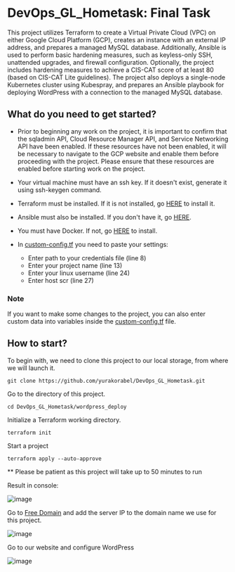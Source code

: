 # DevOps_GL_Hometask: Final Task

This project utilizes Terraform to create a Virtual Private Cloud (VPC) on either Google Cloud Platform (GCP), 
creates an instance with an external IP address, and prepares a managed MySQL database. 
Additionally, Ansible is used to perform basic hardening measures, such as keyless-only SSH, unattended upgrades, and firewall configuration. 
Optionally, the project includes hardening measures to achieve a CIS-CAT score of at least 80 (based on CIS-CAT Lite guidelines). 
The project also deploys a single-node Kubernetes cluster using Kubespray, 
and prepares an Ansible playbook for deploying WordPress with a connection to the managed MySQL database.

## What do you need to get started?

- Prior to beginning any work on the project, it is important to confirm that the 
sqladmin API, Cloud Resource Manager API, and Service Networking API have been enabled. 
If these resources have not been enabled, it will be necessary to navigate to the GCP website 
and enable them before proceeding with the project. Please ensure that these resources are enabled before starting work on the project.

- Your virtual machine must have an ssh key. If it doesn't exist, generate it using ssh-keygen command.

- Terraform must be installed. If it is not installed, go [HERE](https://developer.hashicorp.com/terraform/downloads) to install it.

- Ansible must also be installed. If you don't have it, go [HERE](https://docs.ansible.com/ansible/latest/installation_guide/intro_installation.html).

- You must have Docker. If not, go [HERE](https://docs.docker.com/engine/install/ubuntu/) to install.

- In [custom-config.tf](https://github.com/yurakorabel/DevOps_GL_Hometask/blob/main/wordpress_deploy/custom-config.tf) you need to paste your settings:
  - Enter path to your credentials file (line 8)
  - Enter your project name (line 13)
  - Enter your linux username (line 24)
  - Enter host scr (line 27)

### Note 

If you want to make some changes to the project, you can also enter custom data into variables 
inside the [custom-config.tf](https://github.com/yurakorabel/DevOps_GL_Hometask/blob/main/wordpress_deploy/custom-config.tf) file.

## How to start?

To begin with, we need to clone this project to our local storage, from where we will launch it.
```
git clone https://github.com/yurakorabel/DevOps_GL_Hometask.git
```
Go to the directory of this project.
```
cd DevOps_GL_Hometask/wordpress_deploy
```
Initialize a Terraform working directory.
```
terraform init
```
Start a project
```
terraform apply --auto-approve
```

** Please be patient as this project will take up to 50 minutes to run

Result in console:

![image](https://user-images.githubusercontent.com/55669434/220906865-72979d68-3a2b-4acd-a2c3-faa9f102b77a.png)

Go to [Free Domain](https://dynv6.com/) and add the server IP to the domain name we use for this project.

![image](https://user-images.githubusercontent.com/55669434/220907983-ea035a30-007b-4d36-910c-3da5f7486de7.png)

Go to our website and configure WordPress

![image](https://user-images.githubusercontent.com/55669434/220909003-8370fa94-15dd-41bb-a042-1755aa019f3c.png)
